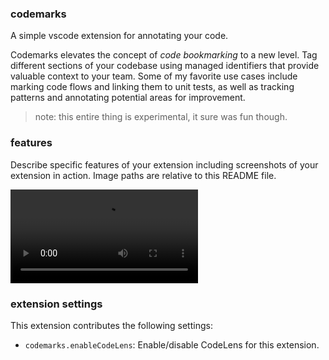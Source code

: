 ### codemarks

A simple vscode extension for annotating your code.

Codemarks elevates the concept of _code bookmarking_ to a new level. Tag different sections of your codebase using managed identifiers that provide valuable context to your team. Some of my favorite use cases include marking code flows and linking them to unit tests, as well as tracking patterns and annotating potential areas for improvement.

> note: this entire thing is experimental, it sure was fun though.

### features

Describe specific features of your extension including screenshots of your extension in action. Image paths are relative to this README file.

![demo](./demo.mp4)

### extension settings

This extension contributes the following settings:

* `codemarks.enableCodeLens`: Enable/disable CodeLens for this extension.